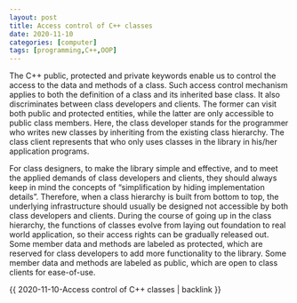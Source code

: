 ```yaml
---
layout: post
title: Access control of C++ classes
date: 2020-11-10
categories: [computer]
tags: [programming,C++,OOP]
---
```


The C++ public, protected and private keywords enable us to control the access to the data and methods of a class. Such access control mechanism applies to both the definition of a class and its inherited base class. It also discriminates between class developers and clients. The former can visit both public and protected entities, while the latter are only accessible to public class members. Here, the class developer stands for the programmer who writes new classes by inheriting from the existing class hierarchy. The class client represents that who only uses classes in the library in his/her application programs.

For class designers, to make the library simple and effective, and to meet the applied demands of class developers and clients, they should always keep in mind the concepts of “simplification by hiding implementation details”. Therefore, when a class hierarchy is built from bottom to top, the underlying infrastructure should usually be designed not accessible by both class developers and clients. During the course of going up in the class hierarchy, the functions of classes evolve from laying out foundation to real world application, so their access rights can be gradually released out. Some member data and methods are labeled as protected, which are reserved for class developers to add more functionality to the library. Some member data and methods are labeled as public, which are open to class clients for ease-of-use.

{{ 2020-11-10-Access control of C++ classes | backlink }}
